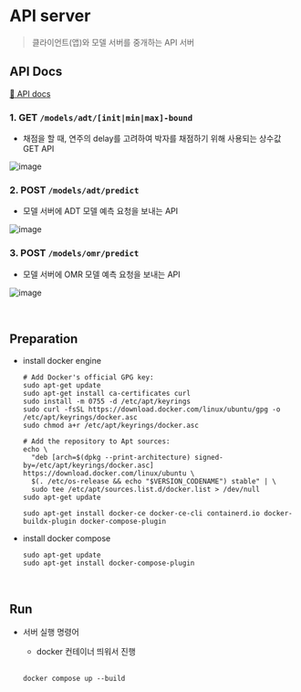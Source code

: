 # API server
> 클라이언트(앱)와 모델 서버를 중개하는 API 서버

## API Docs
[📌 API docs](http://43.201.117.55/docs)

### 1. GET `/models/adt/[init|min|max]-bound`
- 채점을 할 때, 연주의 delay를 고려하여 박자를 채점하기 위해 사용되는 상수값 GET API

![image](https://github.com/DoongDoongMaster/server/assets/68186101/a5ffae45-cddf-4891-897d-1acbaa74c18b)

### 2. POST `/models/adt/predict`
- 모델 서버에 ADT 모델 예측 요청을 보내는 API

![image](https://github.com/DoongDoongMaster/server/assets/68186101/cc028982-eedb-4ea0-ad09-fdee9bdfbeea)


### 3. POST `/models/omr/predict`
- 모델 서버에 OMR 모델 예측 요청을 보내는 API

![image](https://github.com/DoongDoongMaster/server/assets/68186101/f81e104c-ae9c-4f4b-860a-29fa6ff0ecd9)


<br>

## Preparation
- install docker engine
  ```shell
  # Add Docker's official GPG key:
  sudo apt-get update
  sudo apt-get install ca-certificates curl
  sudo install -m 0755 -d /etc/apt/keyrings
  sudo curl -fsSL https://download.docker.com/linux/ubuntu/gpg -o /etc/apt/keyrings/docker.asc
  sudo chmod a+r /etc/apt/keyrings/docker.asc
  
  # Add the repository to Apt sources:
  echo \
    "deb [arch=$(dpkg --print-architecture) signed-by=/etc/apt/keyrings/docker.asc] https://download.docker.com/linux/ubuntu \
    $(. /etc/os-release && echo "$VERSION_CODENAME") stable" | \
    sudo tee /etc/apt/sources.list.d/docker.list > /dev/null
  sudo apt-get update

  sudo apt-get install docker-ce docker-ce-cli containerd.io docker-buildx-plugin docker-compose-plugin
  ```
- install docker compose
  ```shell
  sudo apt-get update
  sudo apt-get install docker-compose-plugin
  ```
<br>

## Run
- 서버 실행 명령어
  - docker 컨테이너 띄워서 진행
  <br>
  
  ```shell
  docker compose up --build
  ```
  
